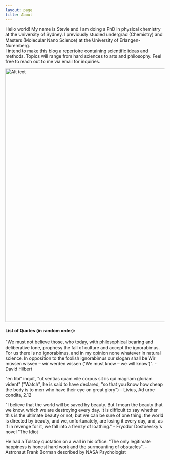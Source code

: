 ```yaml
---
layout: page
title: About
---
```


Hello world! My name is Stevie and I am doing a PhD in physical chemistry at the University of Sydney. I previously studied undergrad (Chemistry) and Masters (Molecular Nano Science) at the University of Erlangen-Nuremberg.   
I intend to make this blog a repertoire containing scientific ideas and methods. Topics will range from hard sciences to arts and philosophy. Feel free to reach out to me via email for inquiries.

<img src="https://imgur.com/pYJm4TD.jpg" alt="Alt text" width="800">  

#### List of Quotes (in random order):

"We must not believe those, who today, with philosophical bearing and deliberative tone, prophesy the fall of culture and accept the ignorabimus. For us there is no ignorabimus, and in my opinion none whatever in natural science. In opposition to the foolish ignorabimus our slogan shall be Wir müssen wissen – wir werden wissen ('We must know – we will know')". - David Hilbert   

"en tibi" inquit, "ut sentias quam vile corpus sit iis qui magnam gloriam vident" ("Watch", he is said to have declared, "so that you know how cheap the body is to men who have their eye on great glory") - Livius, Ad urbe condita, 2.12    

"I believe that the world will be saved by beauty. But I mean the beauty that we know, which we are destroying every day. It is difficult to say whether this is the ultimate beauty or not; but we can be sure of one thing: the world is directed by beauty, and we, unfortunately, are losing it every day, and, as if in revenge for it, we fall into a frenzy of loathing." - Fryodor Dostoevsky's novel "The Idiot  

He had a Tolstoy quotation on a wall in his office: "The only legitimate happiness is honest hard work and the surmounting of obstacles". - Astronaut Frank Borman described by NASA Psychologist   





